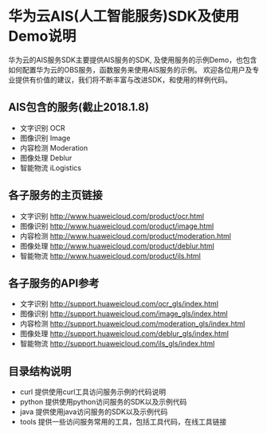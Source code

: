 # 华为云AIS(人工智能服务)SDK及使用Demo说明

华为云的AIS服务SDK主要提供AIS服务的SDK, 及使用服务的示例Demo，也包含如何配置华为云的OBS服务，函数服务来使用AIS服务的示例。
欢迎各位用户及专业提供有价值的建议，我们将不断丰富与改进SDK，和使用的样例代码。

## AIS包含的服务(截止2018.1.8)
+ 文字识别 OCR
+ 图像识别 Image
+ 内容检测 Moderation
+ 图像处理 Deblur
+ 智能物流 iLogistics 

## 各子服务的主页链接
+ 文字识别 http://www.huaweicloud.com/product/ocr.html
+ 图像识别 http://www.huaweicloud.com/product/image.html
+ 内容检测 http://www.huaweicloud.com/product/moderation.html
+ 图像处理 http://www.huaweicloud.com/product/deblur.html
+ 智能物流 http://www.huaweicloud.com/product/ils.html

## 各子服务的API参考
+ 文字识别 http://support.huaweicloud.com/ocr_gls/index.html
+ 图像识别 http://support.huaweicloud.com/image_gls/index.html
+ 内容检测 http://support.huaweicloud.com/moderation_gls/index.html
+ 图像处理 http://support.huaweicloud.com/deblur_gls/index.html
+ 智能物流 http://support.huaweicloud.com/ils_gls/index.html

## 目录结构说明
+ curl 提供使用curl工具访问服务示例的代码说明
+ python 提供使用python访问服务的SDK以及示例代码
+ java 提供使用java访问服务的SDK以及示例代码
+ tools 提供一些访问服务常用的工具，包括工具代码，在线工具链接

